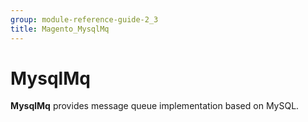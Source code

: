 ```yaml
---
group: module-reference-guide-2_3
title: Magento_MysqlMq
---
```


# MysqlMq

**MysqlMq** provides message queue implementation based on MySQL.


